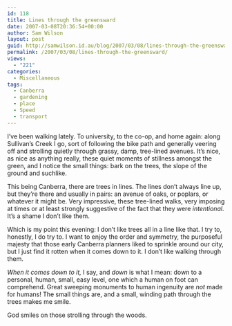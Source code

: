 ```yaml
---
id: 118
title: Lines through the greensward
date: 2007-03-08T20:36:54+00:00
author: Sam Wilson
layout: post
guid: http://samwilson.id.au/blog/2007/03/08/lines-through-the-greensward/
permalink: /2007/03/08/lines-through-the-greensward/
views:
  - "221"
categories:
  - Miscellaneous
tags:
  - Canberra
  - gardening
  - place
  - Speed
  - transport
---
```

I&#8217;ve been walking lately. To university, to the co-op, and home again: along Sullivan&#8217;s Creek I go, sort of following the bike path and generally veering off and strolling quietly through grassy, damp, tree-lined avenues. It&#8217;s nice, as nice as anything really, these quiet moments of stillness amongst the green, and I notice the small things: bark on the trees, the slope of the ground and suchlike.

This being Canberra, there are trees in lines. The lines don&#8217;t always line up, but they&#8217;re there and usually in pairs: an avenue of oaks, or poplars, or whatever it might be. Very impressive, these tree-lined walks, very imposing at times or at least strongly suggestive of the fact that they were _intentional_. It&#8217;s a shame I don&#8217;t like them.

Which is my point this evening: I don&#8217;t like trees all in a line like that. I try to, honestly, I do try to. I want to enjoy the order and symmetry, the purposeful majesty that those early Canberra planners liked to sprinkle around our city, but I just find it rotten when it comes down to it. I don&#8217;t like walking through them.

_When it comes down to it,_ I say, and _down_ is what I mean: down to a personal, human, small, easy level, one which a human on foot can comprehend. Great sweeping monuments to human ingenuity are _not_ made for humans! The small things are, and a small, winding path through the trees makes me smile.

God smiles on those strolling through the woods.